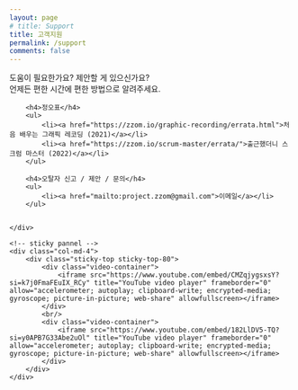 ```yaml
---
layout: page
# title: Support
title: 고객지원
permalink: /support
comments: false
---
```

<div class="row justify-content-between">
    <div class="col-md-8 pr-5">
        <p class="mb-5">
        도움이 필요한가요? 제안할 게 있으신가요?<br/>
        언제든 편한 시간에 편한 방법으로 알려주세요.
        </p>

        <h4>정오표</h4>
        <ul>           
            <li><a href="https://zzom.io/graphic-recording/errata.html">처음 배우는 그래픽 레코딩 (2021)</a></li>
            <li><a href="https://zzom.io/scrum-master/errata/">출근했더니 스크럼 마스터 (2022)</a></li>
        </ul>

        <h4>오탈자 신고 / 제안 / 문의</h4>
        <ul>
            <li><a href="mailto:project.zzom@gmail.com">이메일</a></li>
        </ul>

        
    </div>

    <!-- sticky pannel -->
    <div class="col-md-4">
        <div class="sticky-top sticky-top-80">
            <div class="video-container">
                <iframe src="https://www.youtube.com/embed/CMZqjygsxsY?si=k7j0FmaFEuIX_RCy" title="YouTube video player" frameborder="0" allow="accelerometer; autoplay; clipboard-write; encrypted-media; gyroscope; picture-in-picture; web-share" allowfullscreen></iframe>
            </div>
            <br/>
            <div class="video-container">
                <iframe src="https://www.youtube.com/embed/182LlDV5-TQ?si=y0APB7G33Abe2uOl" title="YouTube video player" frameborder="0" allow="accelerometer; autoplay; clipboard-write; encrypted-media; gyroscope; picture-in-picture; web-share" allowfullscreen></iframe>
            </div>       
        </div>
    </div>
</div>